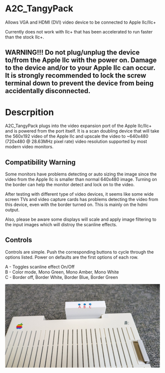 # A2C_TangyPack
Allows VGA and HDMI (DVI) video device to be connected to Apple IIc/IIc+ 

Currently does not work with IIc+ that has been accelerated to run faster than the stock IIc+.

## WARNING!!!  Do not plug/unplug the device to/from the Apple IIc with the power on.  Damage to the device and/or to your Apple IIc can occur.  It is strongly recommended to lock the screw terminal down to prevent the device from being accidentally disconnected.

# Descrpition
A2C_TangyPack plugs into the video expansion port of the Apple IIc/IIc+ and is powered from the port itself.  It is a scan doubling device that will take the 560x192 video of the Apple IIc and upscale the video to ~640x480 (720x480 @ 28.63MHz pixel rate) video resolution supported by most modern video monitors. 

## Compatibility Warning
Some monitors have problems detecting or auto sizing the image since the video from the Apple IIc is smaller than normal 640x480 image.  Turning on the border can help the monitor detect and lock on to the video.

After testing with different type of video devices, it seems like some wide screen TVs and video capture cards has problems detecting the video from this device, even with the border turned on.  This is mainly on the hdmi output.  

Also, please be aware some displays will scale and apply image filtering to the input images which will distroy the scanline effects.

## Controls
Controls are simple.  Push the corresponding buttons to cycle through the options listed. Power on defaults are the first options of each row.  
  
  A - Toggles scanline effect On/Off  
  B - Color mode, Mono Green, Mono Amber, Mono White  
  C - Border off, Border White, Border Blue, Border Green  
  
![Front_View](./Images/front_view_buttons.jpg)
